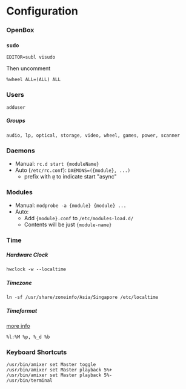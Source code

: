 Configuration
=============

### OpenBox

### `sudo`

	EDITOR=subl visudo

Then uncomment 

	%wheel ALL=(ALL) ALL

### Users

	adduser

##### Groups

	audio, lp, optical, storage, video, wheel, games, power, scanner

### Daemons 

- Manual: `rc.d start {moduleName}`
- Auto (`/etc/rc.conf`): `DAEMONS=({module}, ...)`
	- prefix with `@` to indicate start "async"

### Modules

- Manual: `modprobe -a {module} {module} ...`
- Auto:
	- Add `{module}.conf` to `/etc/modules-load.d/`
	- Contents will be just `{module-name}`

### Time

##### Hardware Clock

	hwclock -w --localtime

##### Timezone

	ln -sf /usr/share/zoneinfo/Asia/Singapore /etc/localtime

##### Timeformat

[more info](http://www.linuxquestions.org/questions/slackware-14/xfce-clock-custom-formatting-codes-753433/)

	%l:%M %p, %_d %b

### Keyboard Shortcuts

	/usr/bin/amixer set Master toggle
	/usr/bin/amixer set Master playback 5%+
	/usr/bin/amixer set Master playback 5%-
	/usr/bin/terminal
